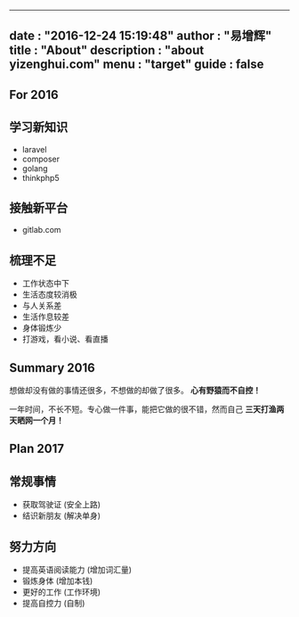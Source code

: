 
---
date : "2016-12-24 15:19:48"
author : "易增辉"
title : "About"
description : "about yizenghui.com"
menu : "target"
guide : false
---



For 2016
------

## 学习新知识
*  laravel
*  composer
*  golang
*  thinkphp5

## 接触新平台
* gitlab.com

## 梳理不足
* 工作状态中下
* 生活态度较消极
* 与人关系差
* 生活作息较差
* 身体锻炼少
* 打游戏，看小说、看直播

Summary 2016
------


想做却没有做的事情还很多，不想做的却做了很多。 **心有野猿而不自控！**

一年时间，不长不短。专心做一件事，能把它做的很不错，然而自己 **三天打渔两天晒网一个月！**






Plan 2017 
------

## 常规事情

* 获取驾驶证 (安全上路)
* 结识新朋友 (解决单身)


## 努力方向

* 提高英语阅读能力 (增加词汇量)
* 锻炼身体 (增加本钱)
* 更好的工作 (工作环境)
* 提高自控力 (自制)